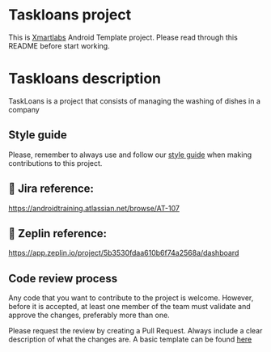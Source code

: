 # Taskloans project

This is [Xmartlabs](https://xmartlabs.com) Android Template project.
Please read through this README before start working.

# Taskloans description

TaskLoans is a project that consists of managing the washing of dishes in a company

## Style guide

Please, remember to always use and follow our [style guide](https://github.com/xmartlabs/Android-Style-Guide)
when making contributions to this project.

## :link: Jira reference:

https://androidtraining.atlassian.net/browse/AT-107

## :link: Zeplin reference:

https://app.zeplin.io/project/5b3530fdaa610b6f74a2568a/dashboard

## Code review process

Any code that you want to contribute to the project is welcome. However,
before it is accepted, at least one member of the team must validate and approve
the changes, preferably more than one.

Please request the review by creating a Pull Request. Always include
a clear description of what the changes are. A basic template can be
found [here](.github/PULL_REQUEST_TEMPLATE.md)
